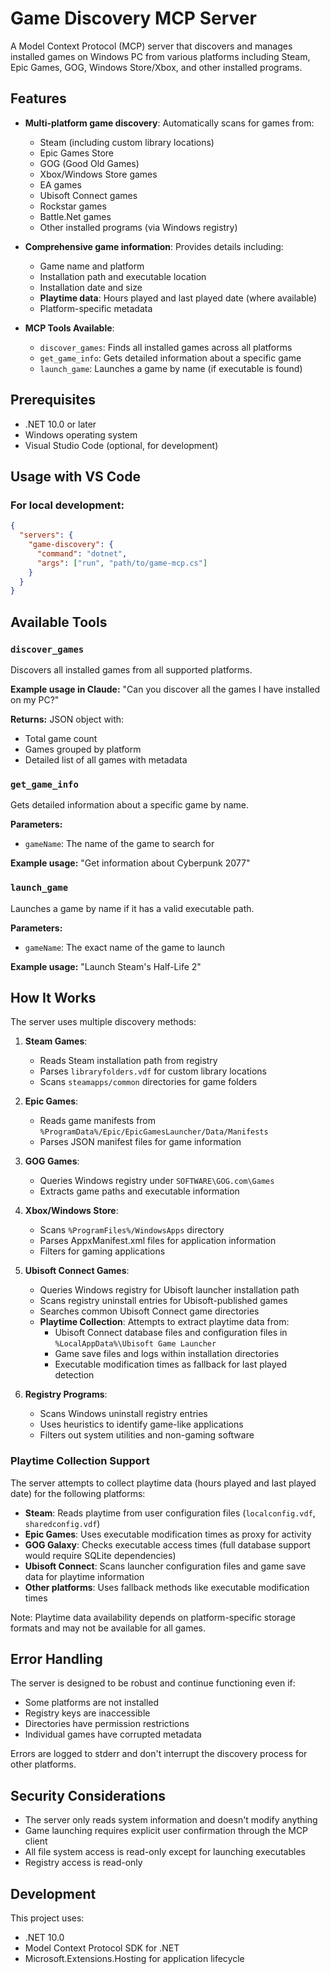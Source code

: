 # Game Discovery MCP Server

A Model Context Protocol (MCP) server that discovers and manages installed games on Windows PC from various platforms including Steam, Epic Games, GOG, Windows Store/Xbox, and other installed programs.

## Features

- **Multi-platform game discovery**: Automatically scans for games from:
  - Steam (including custom library locations)
  - Epic Games Store
  - GOG (Good Old Games)
  - Xbox/Windows Store games
  - EA games
  - Ubisoft Connect games
  - Rockstar games
  - Battle.Net games
  - Other installed programs (via Windows registry)

- **Comprehensive game information**: Provides details including:
  - Game name and platform
  - Installation path and executable location
  - Installation date and size
  - **Playtime data**: Hours played and last played date (where available)
  - Platform-specific metadata

- **MCP Tools Available**:
  - `discover_games`: Finds all installed games across all platforms
  - `get_game_info`: Gets detailed information about a specific game
  - `launch_game`: Launches a game by name (if executable is found)

## Prerequisites

- .NET 10.0 or later
- Windows operating system
- Visual Studio Code (optional, for development)

## Usage with VS Code

### For local development:
```json
{
  "servers": {
    "game-discovery": {
      "command": "dotnet",
      "args": ["run", "path/to/game-mcp.cs"]
    }
  }
}
```
## Available Tools

### `discover_games`
Discovers all installed games from all supported platforms.

**Example usage in Claude:**
"Can you discover all the games I have installed on my PC?"

**Returns:** JSON object with:
- Total game count
- Games grouped by platform
- Detailed list of all games with metadata

### `get_game_info`
Gets detailed information about a specific game by name.

**Parameters:**
- `gameName`: The name of the game to search for

**Example usage:**
"Get information about Cyberpunk 2077"

### `launch_game`
Launches a game by name if it has a valid executable path.

**Parameters:**
- `gameName`: The exact name of the game to launch

**Example usage:**
"Launch Steam's Half-Life 2"

## How It Works

The server uses multiple discovery methods:

1. **Steam Games**: 
   - Reads Steam installation path from registry
   - Parses `libraryfolders.vdf` for custom library locations
   - Scans `steamapps/common` directories for game folders

2. **Epic Games**: 
   - Reads game manifests from `%ProgramData%/Epic/EpicGamesLauncher/Data/Manifests`
   - Parses JSON manifest files for game information

3. **GOG Games**: 
   - Queries Windows registry under `SOFTWARE\GOG.com\Games`
   - Extracts game paths and executable information

4. **Xbox/Windows Store**: 
   - Scans `%ProgramFiles%/WindowsApps` directory
   - Parses AppxManifest.xml files for application information
   - Filters for gaming applications

5. **Ubisoft Connect Games**:
   - Queries Windows registry for Ubisoft launcher installation path
   - Scans registry uninstall entries for Ubisoft-published games
   - Searches common Ubisoft Connect game directories
   - **Playtime Collection**: Attempts to extract playtime data from:
     - Ubisoft Connect database files and configuration files in `%LocalAppData%\Ubisoft Game Launcher`
     - Game save files and logs within installation directories
     - Executable modification times as fallback for last played detection

6. **Registry Programs**: 
   - Scans Windows uninstall registry entries
   - Uses heuristics to identify game-like applications
   - Filters out system utilities and non-gaming software

### Playtime Collection Support

The server attempts to collect playtime data (hours played and last played date) for the following platforms:

- **Steam**: Reads playtime from user configuration files (`localconfig.vdf`, `sharedconfig.vdf`)
- **Epic Games**: Uses executable modification times as proxy for activity
- **GOG Galaxy**: Checks executable access times (full database support would require SQLite dependencies)
- **Ubisoft Connect**: Scans launcher configuration files and game save data for playtime information
- **Other platforms**: Uses fallback methods like executable modification times

Note: Playtime data availability depends on platform-specific storage formats and may not be available for all games.

## Error Handling

The server is designed to be robust and continue functioning even if:
- Some platforms are not installed
- Registry keys are inaccessible
- Directories have permission restrictions
- Individual games have corrupted metadata

Errors are logged to stderr and don't interrupt the discovery process for other platforms.

## Security Considerations

- The server only reads system information and doesn't modify anything
- Game launching requires explicit user confirmation through the MCP client
- All file system access is read-only except for launching executables
- Registry access is read-only

## Development

This project uses:
- .NET 10.0
- Model Context Protocol SDK for .NET
- Microsoft.Extensions.Hosting for application lifecycle